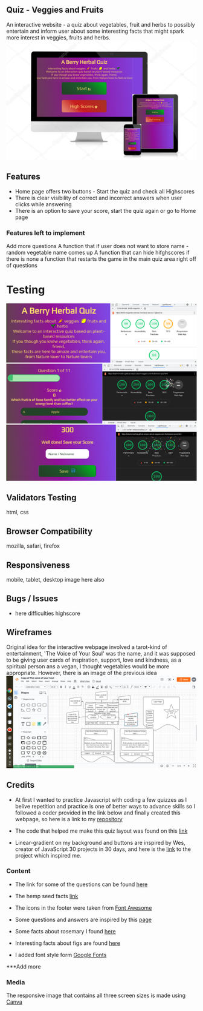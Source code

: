 ## Quiz - Veggies and Fruits

An interactive website - a quiz about vegetables, fruit and herbs to possibly entertain and inform user about some interesting facts that might spark more interest in veggies, fruits and herbs. 
![Responsive Images](assets/readme-images/responsive-images-1.png?raw=true)



## Features

- Home page offers two buttons - Start the quiz and check all Highscores
- There is clear visibility of correct and incorrect answers when user clicks while answering
- There is an option to save your score, start the quiz again or go to Home page

### Features left to implement 

Add more questions 
A function that if user does not want to store name - random vegetable name comes up 
A function that can hide hifghscores if there is none
a function that restarts the game in the main quiz area right off of questions


# Testing

![Home Page Lighthouse Test](assets/readme-images/home-page-lighthouse.png?raw=true)
![Main Quiz Lighthouse Test](assets/readme-images/main-quiz-lighthouse.png?raw=true)
![Save Score Lighthouse Test](assets/readme-images/save-score-lighthouse.png?raw=true)


## Validators Testing
 html, css

## Browser Compatibility
 mozilla, safari, firefox

## Responsiveness 

mobile, tablet, desktop image here also

## Bugs / Issues

- here difficulties highscore

## Wireframes

Original idea for the interactive webpage involved a tarot-kind of entertainment, 'The Voice of Your Soul' was the name, and it was supposed to be giving user cards of inspiration, support, love and kindness, as a spiritual person ans a vegan, I thought vegetables would be more appropriate. However, there is an image of the previous idea ![Wireframe](assets/readme-images/wireframe-the-voice-of-your-soul.png?raw=true)

## Credits

- At first I wanted to practice Javascript with coding a few quizzes as I belive repetition and practice is one of better ways to advance skills so I followed a coder provided in the link below and finally created this webpage, so here is a link to my [repository](https://github.com/totalnoMartina/vegan-quiz)

- The code that helped me make this quiz layout was found on this [link](https://www.youtube.com/watch?v=f4fB9Xg2JEY)

- Linear-gradient on my background and buttons are inspired by Wes, creator of JavaScript 30 projects in 30 days, and here is the [link](https://courses.wesbos.com/account/access/61570d96e15af66ceff732ec/view/194129583) to the project which inspired me.


### Content 


- The link for some of the questions can be found [here](https://laidbackgardener.blog/2017/03/23/10-strange-facts-about-vegetables/)
- The hemp seed facts [link](https://www.healthline.com/nutrition/6-health-benefits-of-hemp-seeds#TOC_TITLE_HDR_5) 
- The icons in the footer were taken from [Font Awesome](https://fontawesome.com/)
- Some questions and answers are inspired by this [page](https://www.eatfirst.com/en-au/c/blog/fun-facts-about-food)

- Some facts about rosemary I found [here](http://justfunfacts.com/interesting-facts-about-rosemary/)

- Interesting facts about figs are found [here](https://valleyfig.com/our-story/fig-facts/)
- I added font style form [Google Fonts](https://fonts.google.com/) 

***Add more 
### Media

The responsive image that contains all three screen sizes is made using [Canva](https://www.canva.com/)




